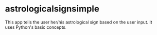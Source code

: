 # astrologicalsignsimple
This app tells the user her/his astrological sign based on the user input. It uses Python's basic concepts.
